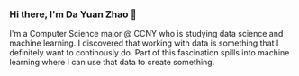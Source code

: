 ### Hi there, I'm Da Yuan Zhao 👋

I'm a Computer Science major @ CCNY who is studying data science and machine learning. I discovered that working with data is something that I definitely want to continously do. Part of this fascination spills into machine learning where I can use that data to create something. 




<!--
**dyzhao1011/dyzhao1011** is a ✨ _special_ ✨ repository because its `README.md` (this file) appears on your GitHub profile.

Here are some ideas to get you started:

- 🔭 I’m currently working on ...
- 🌱 I’m currently learning ...
- 👯 I’m looking to collaborate on ...
- 🤔 I’m looking for help with ...
- 💬 Ask me about ...
- 📫 How to reach me: ...
- 😄 Pronouns: ...
- ⚡ Fun fact: ...
-->
